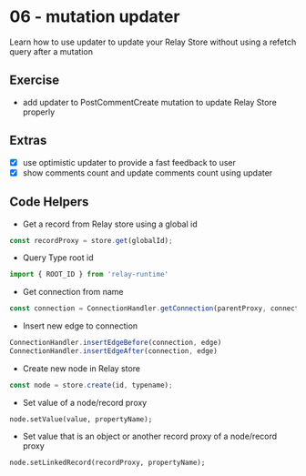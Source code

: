 # 06 - mutation updater

Learn how to use updater to update your Relay Store without using a refetch query after a mutation

## Exercise

- add updater to PostCommentCreate mutation to update Relay Store properly

## Extras

- [x] use optimistic updater to provide a fast feedback to user
- [x] show comments count and update comments count using updater

## Code Helpers
- Get a record from Relay store using a global id
```js
const recordProxy = store.get(globalId);
```

- Query Type root id
```js
import { ROOT_ID } from 'relay-runtime'
```

- Get connection from name
```js
const connection = ConnectionHandler.getConnection(parentProxy, connectionName);
``` 

- Insert new edge to connection
```jsx
ConnectionHandler.insertEdgeBefore(connection, edge)
ConnectionHandler.insertEdgeAfter(connection, edge)
```

- Create new node in Relay store
```js
const node = store.create(id, typename);
```

- Set value of a node/record proxy
```
node.setValue(value, propertyName);
```

- Set value that is an object or another record proxy of a node/record proxy
```
node.setLinkedRecord(recordProxy, propertyName);
```